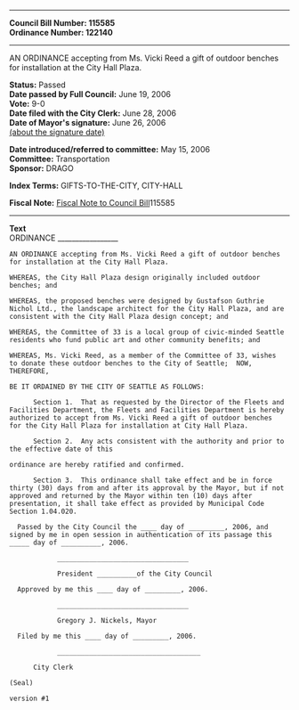 * * * * *  
  
**Council Bill Number: [](#h0)[](#h2)115585**   
**Ordinance Number: 122140**  
  
* * * * *  
  
AN ORDINANCE accepting from Ms. Vicki Reed a gift of outdoor benches for installation at the City Hall Plaza.  
  
**Status:** Passed   
**Date passed by Full Council:** June 19, 2006   
**Vote:** 9-0   
**Date filed with the City Clerk:** June 28, 2006   
**Date of Mayor's signature:** June 26, 2006   
[(about the signature date)](/~public/approvaldate.htm)   
  
  
**Date introduced/referred to committee:** May 15, 2006   
**Committee:** Transportation   
**Sponsor:** DRAGO   
  
**Index Terms:** GIFTS-TO-THE-CITY, CITY-HALL  
  
**Fiscal Note:** [Fiscal Note to Council Bill](http://clerk.seattle.gov/~public/fnote/115585.htm)[](#h1)[](#h3)115585  
  
* * * * *  
  
**Text**  
    ORDINANCE _________________  
  
    AN ORDINANCE accepting from Ms. Vicki Reed a gift of outdoor benches  
    for installation at the City Hall Plaza.  
  
    WHEREAS, the City Hall Plaza design originally included outdoor  
    benches; and  
  
    WHEREAS, the proposed benches were designed by Gustafson Guthrie  
    Nichol Ltd., the landscape architect for the City Hall Plaza, and are  
    consistent with the City Hall Plaza design concept; and  
  
    WHEREAS, the Committee of 33 is a local group of civic-minded Seattle  
    residents who fund public art and other community benefits; and  
  
    WHEREAS, Ms. Vicki Reed, as a member of the Committee of 33, wishes  
    to donate these outdoor benches to the City of Seattle;  NOW,  
    THEREFORE,  
  
    BE IT ORDAINED BY THE CITY OF SEATTLE AS FOLLOWS:  
  
          Section 1.  That as requested by the Director of the Fleets and  
    Facilities Department, the Fleets and Facilities Department is hereby  
    authorized to accept from Ms. Vicki Reed a gift of outdoor benches  
    for the City Hall Plaza for installation at City Hall Plaza.  
  
          Section 2.  Any acts consistent with the authority and prior to  
    the effective date of this  
  
    ordinance are hereby ratified and confirmed.  
  
          Section 3.  This ordinance shall take effect and be in force  
    thirty (30) days from and after its approval by the Mayor, but if not  
    approved and returned by the Mayor within ten (10) days after  
    presentation, it shall take effect as provided by Municipal Code  
    Section 1.04.020.  
  
      Passed by the City Council the ____ day of _________, 2006, and  
    signed by me in open session in authentication of its passage this  
    _____ day of __________, 2006.  
  
                _________________________________  
  
                President __________of the City Council  
  
      Approved by me this ____ day of _________, 2006.  
  
                _________________________________  
  
                Gregory J. Nickels, Mayor  
  
      Filed by me this ____ day of _________, 2006.  
  
                ____________________________________  
  
          City Clerk  
  
    (Seal)  
  
    version #1  
